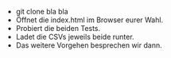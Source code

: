 - git clone bla bla
- Öffnet die index.html im Browser eurer Wahl.
- Probiert die beiden Tests.
- Ladet die CSVs jeweils beide runter.
- Das weitere Vorgehen besprechen wir dann.